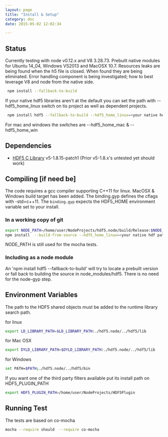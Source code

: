 ```yaml
---
layout: page
title: "Install & Setup"
category: doc
date: 2015-05-02 12:02:34

---
```


## Status

Currently testing with node v0.12.x and V8 3.28.73.  Prebuilt native modules for Ubuntu 14_04, Windows VS2013 and MacOSX 10.7.
Resources leaks are being found when the h5 file is closed.  When found they are being eliminated.  Error handling component is being investigated; how to best leverage V8 and node from the native side.

```bash
 npm install --fallback-to-build
```

If your native hdf5 libraries aren't at the default 
you can set the path with --hdf5_home_linux switch on tis project as well as 
dependent projects.

```bash
 npm install hdf5 --fallback-to-build --hdf5_home_linux=<your native hdf path>
```
For mac and windows the switches are --hdf5_home_mac & --hdf5_home_win

## Dependencies

+ [HDF5 C Library](http://www.hdfgroup.org/downloads/index.html) v5-1.8.15-patch1
        (Prior v5-1.8.x's untested yet should work)


## Compiling [if need be]

The code requires a gcc compiler supporting C++11 for linux. MacOSX & Windows build target has been added.  The binding.gyp defines the cflags with -std=c++11.
The `binding.gyp` expects the HDF5_HOME environment variable set to your install.


### In a working copy of git

```bash
export NODE_PATH=/home/user/NodeProjects/hdf5.node/build/Release:$NODE_PATH
npm install  --build-from-source --hdf5_home_linux=<your native hdf path>

```

NODE_PATH is still used for the mocha tests.

### Including as a node module

An 'npm install hdf5 --fallback-to-build' will try to locate a prebuilt version or fall back to building the source
in node_modules/hdf5. There is no need for the node-gyp step.


## Environment Variables

The path to the HDF5 shared objects must be added to the runtime library search path. 

for linux

```bash
export LD_LIBRARY_PATH=$LD_LIBRARY_PATH:./hdf5.node/../hdf5/lib
```

for Mac OSX

```bash
export DYLD_LIBRARY_PATH=$DYLD_LIBRARY_PATH:./hdf5.node/../hdf5/lib
```

for Windows

```bash
set PATH=$PATH;./hdf5.node/../hdf5/bin
```

If you want one of the third party filters available put its install path on HDF5_PLUGIN_PATH

```bash
export HDF5_PLUGIN_PATH=/home/user/NodeProjects/HDF5Plugin
```

## Running Test

The tests are based on co-mocha

```bash
mocha --require should  --require co-mocha
```


